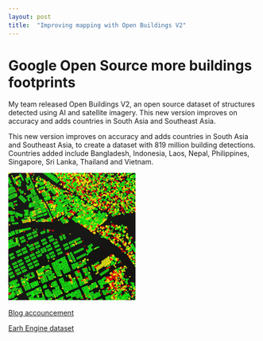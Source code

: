 ```yaml
---
layout: post
title:  "Improving mapping with Open Buildings V2"
---
```


# Google Open Source more buildings footprints 

My team released Open Buildings V2, an open source dataset of structures detected using AI and satellite imagery.
This new version improves on accuracy and adds countries in South Asia and Southeast Asia. 

This new version improves on accuracy and adds countries in South Asia and Southeast Asia, to create a dataset with 819 million building detections. 
Countries added include Bangladesh, Indonesia, Laos, Nepal, Philippines, Singapore, Sri Lanka, Thailand and Vietnam.


![open buildings v2](/assets/GOOGLE_Research_open-buildings_v2_polygons_sample.png)

[Blog accouncement](https://blog.google/around-the-globe/google-africa/how-mapping-the-worlds-buildings-makes-a-difference/)

[Earh Engine dataset](https://developers.google.com/earth-engine/datasets/catalog/GOOGLE_Research_open-buildings_v2_polygons)

